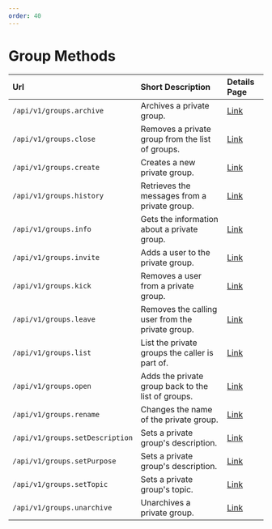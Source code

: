 ```yaml
---
order: 40
---
```


# Group Methods
| Url | Short Description | Details Page |
| :--- | :--- | :--- |
| `/api/v1/groups.archive` | Archives a private group. | [Link](archive.md) |
| `/api/v1/groups.close` | Removes a private group from the list of groups. | [Link](close.md) |
| `/api/v1/groups.create` | Creates a new private group. | [Link](create.md) |
| `/api/v1/groups.history` | Retrieves the messages from a private group. | [Link](history.md) |
| `/api/v1/groups.info` | Gets the information about a private group. | [Link](info.md) |
| `/api/v1/groups.invite` | Adds a user to the private group. | [Link](invite.md) |
| `/api/v1/groups.kick` | Removes a user from a private group. | [Link](kick.md) |
| `/api/v1/groups.leave` | Removes the calling user from the private group. | [Link](leave.md) |
| `/api/v1/groups.list` | List the private groups the caller is part of. | [Link](list.md) |
| `/api/v1/groups.open` | Adds the private group back to the list of groups. | [Link](open.md) |
| `/api/v1/groups.rename` | Changes the name of the private group. | [Link](rename.md) |
| `/api/v1/groups.setDescription` | Sets a private group's description. | [Link](setDescription.md) |
| `/api/v1/groups.setPurpose` | Sets a private group's description. | [Link](setPurpose.md) |
| `/api/v1/groups.setTopic` | Sets a private group's topic. | [Link](setTopic.md) |
| `/api/v1/groups.unarchive` | Unarchives a private group. | [Link](unarchive.md) |
